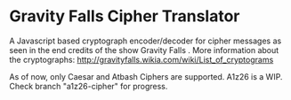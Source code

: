 # Gravity Falls Cipher Translator

A Javascript based cryptograph encoder/decoder for cipher messages as seen in the end credits of the show Gravity Falls
.
More information about the cryptographs: http://gravityfalls.wikia.com/wiki/List_of_cryptograms

As of now, only Caesar and Atbash Ciphers are supported. A1z26 is a WIP. Check branch "a1z26-cipher" for progress.